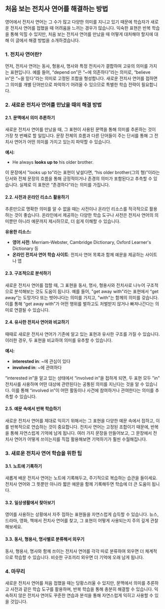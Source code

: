 ## 처음 보는 전치사 연어를 해결하는 방법

영어에서 전치사 연어는 그 수가 많고 다양한 의미를 지니고 있기 때문에 학습자가 새로운 전치사 연어를 접했을 때 어려움을 느끼는 경우가 많습니다. 익숙한 표현은 반복 학습을 통해 익힐 수 있지만, 처음 보는 전치사 연어를 만났을 때 어떻게 대처해야 할지에 대해 이 글에서 해결 방법을 소개하겠습니다.

### 1. 전치사 연어란?

먼저, 전치사 연어는 동사, 형용사, 명사와 특정 전치사가 결합하여 고유의 의미를 가지는 표현입니다. 예를 들어, “depend on”은 “~에 의존하다”라는 의미로, “believe in”은 “~을 믿다”라는 의미로 고정된 조합을 형성합니다. 새로운 전치사 연어를 접하면 그 의미를 개별 단어만으로 파악하기 어려울 수 있으므로 특별한 학습 전략이 필요합니다.

### 2. 새로운 전치사 연어를 만났을 때의 해결 방법

#### 2.1. 문맥에서 의미 추론하기

새로운 전치사 연어를 만났을 때, 그 표현이 사용된 문맥을 통해 의미를 추론하는 것이 가장 첫 번째로 할 일입니다. 문장 전체의 흐름과 다른 단어들이 주는 단서를 통해 그 전치사 연어가 어떤 의미를 가지고 있는지 파악할 수 있습니다.

**예시:**
- He always **looks up to** his older brother.

이 문장에서 "looks up to"라는 표현이 낯설다면, “his older brother(그의 형)”이라는 단서와 전체 문장의 흐름을 통해 긍정적이거나 존경의 의미가 포함된다고 추측할 수 있습니다. 실제로 이 표현은 “존경하다”라는 의미를 가집니다.

#### 2.2. 사전과 온라인 리소스 활용하기

추론만으로 명확한 의미를 알 수 없을 때는 사전이나 온라인 리소스를 적극적으로 활용하는 것이 좋습니다. 온라인에서 제공하는 다양한 학습 도구나 사전은 전치사 연어의 의미뿐만 아니라 예문까지 제시하므로, 더 쉽게 이해할 수 있습니다.

**유용한 리소스:**
- **영어 사전**: Merriam-Webster, Cambridge Dictionary, Oxford Learner's Dictionary 등
- **온라인 전치사 연어 학습 사이트**: 전치사 연어 목록과 함께 예문을 제공하는 사이트나 앱

#### 2.3. 구조적으로 분석하기

새로운 전치사 연어를 접할 때, 그 표현을 동사, 명사, 형용사와 전치사로 나누어 구조적으로 분석해보는 것도 도움이 됩니다. 예를 들어, "get away with"라는 표현에서 “get away”는 도망가다 또는 벗어나다는 의미를 가지고, "with"는 함께의 의미를 갖습니다. 이를 통해 “get away with”가 어떤 행위를 벌하고도 처벌받지 않거나 빠져나간다는 의미로 연결될 수 있습니다.

#### 2.4. 유사한 전치사 연어와 비교하기

때때로 새로운 전치사 연어가 기존에 알고 있는 표현과 유사한 구조를 가질 수 있습니다. 이러한 경우, 두 표현을 비교하여 의미를 유추할 수 있습니다.

**예시:**
- **interested in**: ~에 관심이 있다
- **involved in**: ~에 관여하다

“interested in”을 알고 있는 상태에서 “involved in”을 접하게 되면, 두 표현 모두 "in" 전치사를 사용하며 어떤 대상에 관련된다는 공통된 의미를 지닌다는 것을 알 수 있습니다. 이를 통해 “involved in”이 어떤 활동이나 사건에 참여하거나 관여한다는 의미를 추측할 수 있습니다.

#### 2.5. 예문 속에서 반복 학습하기

새로운 전치사 연어를 제대로 익히기 위해서는 그 표현을 다양한 예문 속에서 접하고, 이를 반복적으로 연습하는 것이 중요합니다. 전치사 연어는 고정된 조합이기 때문에, 반복을 통해 자연스럽게 기억에 남게 됩니다. 여러 가지 문장을 만들어보고, 그 문장에서 전치사 연어가 어떻게 쓰이는지를 직접 활용해보면 기억하기가 훨씬 수월해집니다.

### 3. 새로운 전치사 연어 학습을 위한 팁

#### 3.1. 노트에 기록하기
새롭게 배운 전치사 연어는 노트에 기록해두고, 주기적으로 복습하는 습관을 들이세요. 전치사 연어와 그 뜻뿐만 아니라 짧은 예문을 함께 기록해두면 학습에 더 큰 도움이 됩니다.

#### 3.2. 일상생활에서 찾아보기
영어를 사용하는 상황에서 자주 접하는 표현들을 자연스럽게 습득할 수 있습니다. 뉴스, 드라마, 영화, 책에서 전치사 연어를 찾고, 그 표현이 어떻게 사용되는지 주의 깊게 관찰해보세요.

#### 3.3. 동사, 형용사, 명사별로 분류해서 외우기
동사, 형용사, 명사와 함께 쓰이는 전치사 연어를 각각 따로 분류하여 외우면 더 체계적으로 학습할 수 있습니다. 비슷한 구조끼리 외우면 더 기억에 오래 남게 됩니다.

### 4. 마무리

새로운 전치사 연어를 처음 접했을 때는 당황스러울 수 있지만, 문맥에서 의미를 추론하고 사전과 같은 학습 도구를 활용하며, 반복 학습을 통해 충분히 해결할 수 있습니다. 익숙하지 않은 전치사 연어도 꾸준한 연습과 분석을 통해 자연스럽게 익히고 사용할 수 있을 것입니다.